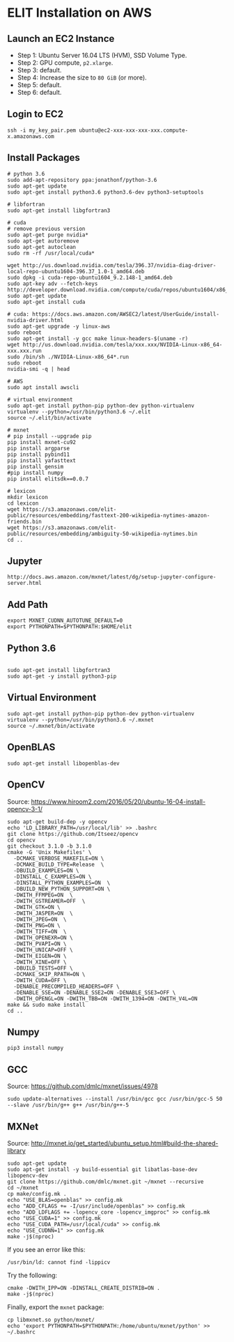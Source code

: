# ELIT Installation on AWS

## Launch an EC2 Instance

* Step 1: Ubuntu Server 16.04 LTS (HVM), SSD Volume Type.
* Step 2: GPU compute, `p2.xlarge`.
* Step 3: default.
* Step 4: Increase the size to `80 GiB` (or more).
* Step 5: default.
* Step 6: default.

## Login to EC2

```
ssh -i my_key_pair.pem ubuntu@ec2-xxx-xxx-xxx-xxx.compute-x.amazonaws.com
```

## Install Packages

```
# python 3.6
sudo add-apt-repository ppa:jonathonf/python-3.6
sudo apt-get update
sudo apt-get install python3.6 python3.6-dev python3-setuptools

# libfortran
sudo apt-get install libgfortran3

# cuda
# remove previous version
sudo apt-get purge nvidia*
sudo apt-get autoremove
sudo apt-get autoclean
sudo rm -rf /usr/local/cuda*

wget http://us.download.nvidia.com/tesla/396.37/nvidia-diag-driver-local-repo-ubuntu1604-396.37_1.0-1_amd64.deb
sudo dpkg -i cuda-repo-ubuntu1604_9.2.148-1_amd64.deb
sudo apt-key adv --fetch-keys http://developer.download.nvidia.com/compute/cuda/repos/ubuntu1604/x86_64/7fa2af80.pub
sudo apt-get update
sudo apt-get install cuda

# cuda: https://docs.aws.amazon.com/AWSEC2/latest/UserGuide/install-nvidia-driver.html
sudo apt-get upgrade -y linux-aws
sudo reboot
sudo apt-get install -y gcc make linux-headers-$(uname -r)
wget http://us.download.nvidia.com/tesla/xxx.xxx/NVIDIA-Linux-x86_64-xxx.xxx.run
sudo /bin/sh ./NVIDIA-Linux-x86_64*.run
sudo reboot
nvidia-smi -q | head

# AWS
sudo apt install awscli

# virtual environment
sudo apt-get install python-pip python-dev python-virtualenv
virtualenv --python=/usr/bin/python3.6 ~/.elit
source ~/.elit/bin/activate

# mxnet
# pip install --upgrade pip
pip install mxnet-cu92
pip install argparse
pip install pybind11
pip install yafasttext
pip install gensim
#pip install numpy
pip install elitsdk==0.0.7

# lexicon
mkdir lexicon
cd lexicon
wget https://s3.amazonaws.com/elit-public/resources/embedding/fasttext-200-wikipedia-nytimes-amazon-friends.bin
wget https://s3.amazonaws.com/elit-public/resources/embedding/ambiguity-50-wikipedia-nytimes.bin
cd ..
```

## Jupyter

```
http://docs.aws.amazon.com/mxnet/latest/dg/setup-jupyter-configure-server.html
```

## Add Path

```
export MXNET_CUDNN_AUTOTUNE_DEFAULT=0
export PYTHONPATH=$PYTHONPATH:$HOME/elit
```

## Python 3.6

```

sudo apt-get install libgfortran3
sudo apt-get -y install python3-pip
```

## Virtual Environment

```
sudo apt-get install python-pip python-dev python-virtualenv
virtualenv --python=/usr/bin/python3.6 ~/.mxnet
source ~/.mxnet/bin/activate
```

## OpenBLAS

```
sudo apt-get install libopenblas-dev
```

## OpenCV

Source: https://www.hiroom2.com/2016/05/20/ubuntu-16-04-install-opencv-3-1/

```
sudo apt-get build-dep -y opencv
echo 'LD_LIBRARY_PATH=/usr/local/lib' >> .bashrc
git clone https://github.com/Itseez/opencv
cd opencv
git checkout 3.1.0 -b 3.1.0
cmake -G 'Unix Makefiles' \
  -DCMAKE_VERBOSE_MAKEFILE=ON \
  -DCMAKE_BUILD_TYPE=Release  \
  -DBUILD_EXAMPLES=ON \
  -DINSTALL_C_EXAMPLES=ON \
  -DINSTALL_PYTHON_EXAMPLES=ON  \
  -DBUILD_NEW_PYTHON_SUPPORT=ON \
  -DWITH_FFMPEG=ON  \
  -DWITH_GSTREAMER=OFF  \
  -DWITH_GTK=ON \
  -DWITH_JASPER=ON  \
  -DWITH_JPEG=ON  \
  -DWITH_PNG=ON \
  -DWITH_TIFF=ON  \
  -DWITH_OPENEXR=ON \
  -DWITH_PVAPI=ON \
  -DWITH_UNICAP=OFF \
  -DWITH_EIGEN=ON \
  -DWITH_XINE=OFF \
  -DBUILD_TESTS=OFF \
  -DCMAKE_SKIP_RPATH=ON \
  -DWITH_CUDA=OFF \
  -DENABLE_PRECOMPILED_HEADERS=OFF \
  -DENABLE_SSE=ON -DENABLE_SSE2=ON -DENABLE_SSE3=OFF \
  -DWITH_OPENGL=ON -DWITH_TBB=ON -DWITH_1394=ON -DWITH_V4L=ON
make && sudo make install
cd ..
```

## Numpy

```
pip3 install numpy
```

## GCC

Source: https://github.com/dmlc/mxnet/issues/4978

```
sudo update-alternatives --install /usr/bin/gcc gcc /usr/bin/gcc-5 50 --slave /usr/bin/g++ g++ /usr/bin/g++-5
```

## MXNet

Source: http://mxnet.io/get_started/ubuntu_setup.html#build-the-shared-library

```
sudo apt-get update
sudo apt-get install -y build-essential git libatlas-base-dev libopencv-dev
git clone https://github.com/dmlc/mxnet.git ~/mxnet --recursive
cd ~/mxnet
cp make/config.mk .
echo "USE_BLAS=openblas" >> config.mk
echo "ADD_CFLAGS += -I/usr/include/openblas" >> config.mk
echo "ADD_LDFLAGS += -lopencv_core -lopencv_imgproc" >> config.mk
echo "USE_CUDA=1" >> config.mk
echo "USE_CUDA_PATH=/usr/local/cuda" >> config.mk
echo "USE_CUDNN=1" >> config.mk
make -j$(nproc)
```

If you see an error like this:

```
/usr/bin/ld: cannot find -lippicv
```

Try the following:

```
cmake -DWITH_IPP=ON -DINSTALL_CREATE_DISTRIB=ON .
make -j$(nproc)
```

Finally, export the `mxnet` package:

```
cp libmxnet.so python/mxnet/
echo 'export PYTHONPATH=$PYTHONPATH:/home/ubuntu/mxnet/python' >> ~/.bashrc
```